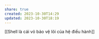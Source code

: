 ```yaml
---
share: true
created: 2023-10-30T14:29
updated: 2023-10-30T18:19
---
```

[[Shell là cái vỏ bảo vệ lõi của hệ điều hành]]
